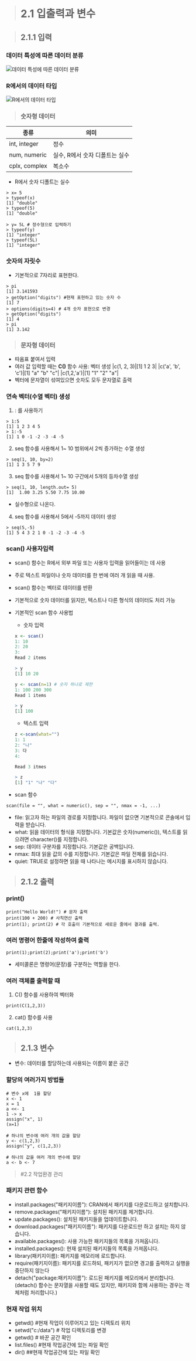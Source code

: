 > # 2.1 입출력과 변수

> ## 2.1.1 입력
### 데이터 특성에 따른 데이터 분류
![데이터 특성에 따른 데이터 분류](/img/데이터%20특성에%20따른%20데이터%20분류.png)

### R에서의 데이터 타입
![R에서의 데이터 타입](/img/R에서의%20데이터%20타입.png)

> ### 숫자형 데이터
|종류|의미|
|---|---|
|int, integer|정수|
|num, numeric|실수, R에서 숫자 디폴트는 실수|
|cplx, complex|복소수|

- R에서 숫자 디폴트는 실수
```
> x= 5
> typeof(x)
[1] "double"
> typeof(5)
[1] "double"
```
```
> y= 5L # 정수형으로 입력하기
> typeof(y)
[1] "integer"
> typeof(5L)
[1] "integer"
```

### 숫자의 자릿수
- 기본적으로 7자리로 표현한다.
```
> pi
[1] 3.141593
> getOption("digits") #현재 표현하고 있는 숫자 수
[1] 7
> options(digits=4) # 4개 숫자 표현으로 변경
> getOption("digits")
[1] 4
> pi
[1] 3.142
```

> ### 문자형 데이터
- 따옴표 붙여서 입력
- 여러 값 입력할 때는 **C()** 함수 사용: 벡터 생성
|c(1, 2, 3)|[1] 1 2 3|
|c('a', 'b', 'c')|[1] "a" "b" "c"|
|c(1,2,'a')|[1] "1" "2" "a"|
- 벡터에 문자열이 섞여있으면 숫자도 모두 문자열로 출력

### 연속 벡터(수열 벡터) 생성
1. : 를 사용하기
```
> 1:5
[1] 1 2 3 4 5
> 1:-5
[1] 1 0 -1 -2 -3 -4 -5
```
2. seq 함수를 사용해서  1~ 10 범위에서 2씩 증가하는 수열 생성
```
> seq(1, 10, by=2)
[1] 1 3 5 7 9
```
3. seq 함수를 사용해서  1~ 10 구간에서 5개의 등차수열 생성
```
> seq(1, 10, length.out= 5)
[1]  1.00 3.25 5.50 7.75 10.00
```
- 실수형으로 나온다.

4. seq 함수를 사용해서 5에서 -5까지 데이터 생성
```
> seq(5,-5)
[1] 5 4 3 2 1 0 -1 -2 -3 -4 -5
```

### scan() 사용자입력
-  scan() 함수는 R에서 외부 파일 또는 사용자 입력을 읽어들이는 데 사용
- 주로 텍스트 파일이나 숫자 데이터를 한 번에 여러 개 읽을 때 사용. 
- scan() 함수는 벡터로 데이터를 반환
- 기본적으로 숫자 데이터를 읽지만, 텍스트나 다른 형식의 데이터도 처리 가능

- 기본적인 scan 함수 사용법
  - 숫자 입력
  ```r
  x <- scan()
  1: 10
  2: 20
  3:
  Read 2 items

  > y
  [1] 10 20
  ```
  ```r
  y <- scan(n=1) # 숫자 하나로 제한
  1: 100 200 300
  Read 1 items

  > y
  [1] 100
  ```
  - 텍스트 입력
  ```r
  z <-scan(what="")
  1: 1
  2: "나"
  3: 다
  4:

  Read 3 itmes

  > z
  [1] "1" "나" "다"
  ```

- scan 함수
```
scan(file = "", what = numeric(), sep = "", nmax = -1, ...)
```
- file: 읽고자 하는 파일의 경로를 지정합니다. 파일이 없으면 기본적으로 콘솔에서 입력을 받습니다.
- what: 읽을 데이터의 형식을 지정합니다. 기본값은 숫자(numeric()), 텍스트를 읽으려면 character()를 지정합니다.
- sep: 데이터 구분자를 지정합니다. 기본값은 공백입니다.
- nmax: 최대 읽을 값의 수를 지정합니다. 기본값은 파일 전체를 읽습니다.
- quiet: TRUE로 설정하면 읽을 때 나타나는 메시지를 표시하지 않습니다.

> ## 2.1.2 출력
### print()
```
print("Hello World!") # 문자 출력
print(100 + 200) # 사칙연산 출력
print(1); print(2) # 각 호출이 기본적으로 새로운 줄에서 결과를 출력.
```

### 여러 명령어 한줄에 작성하여 출력
```
print(1);print(2);print('a');print('b')
```
- 세미콜론은 명령어(문장)를 구분하는 역할을 한다.

### 여러 객체를 출력할 때
1. C() 함수를 사용하여 벡터화
```
print(C(1,2,3))
```
2. cat() 함수를 사용
```
cat(1,2,3)
```

> ## 2.1.3 변수
- 변수: 데이터를 할당하는데 사용되는 이름이 붙은 공간

### 할당의 여러가지 방법들
```
# 변수 x에  1을 할당
x <- 1 
x = 1
a <<- 1
1 -> x
assign("x", 1)
(x=1)
```
```
# 하나의 변수에 여러 개의 값을 할당
y <- c(1,2,3) 
assign("y", c(1,2,3))
```
```
# 하나의 값을 여러 개의 변수에 할당
a <- b <- 7
```

> #2.2 작업환경 관리
### 패키지 관련 함수
- install.packages("패키지이름"): CRAN에서 패키지를 다운로드하고 설치합니다.
- remove.packages("패키지이름"): 설치된 패키지를 제거합니다.
- update.packages(): 설치된 패키지들을 업데이트합니다.
- download.packages("패키지이름"): 패키지를 다운로드만 하고 설치는 하지 않습니다.
- available.packages(): 사용 가능한 패키지들의 목록을 가져옵니다.
- installed.packages(): 현재 설치된 패키지들의 목록을 가져옵니다.
- library(패키지이름): 패키지를 메모리에 로드합니다.
- require(패키지이름): 패키지를 로드하되, 패키지가 없으면 경고를 출력하고 실행을
중단하지 않는다
- detach("package:패키지이름"): 로드된 패키지를 메모리에서 분리합니다. <br>(detach() 함수는 문자열을 사용할 때도 있지만, 패키지와 함께 사용하는 경우는 객체처럼 처리합니다.)

### 현재 작업 위치
- getwd() #현재 작업이 이루어지고 있는 디렉토리 위치
- setwd("c:/data") # 작업 디렉토리를 변경
- getwd() # 바꾼 공간 확인
- list.files() #현재 작업공간에 있는 파일 확인
- dir() ##현재 작업공간에 있는 파일 확인
